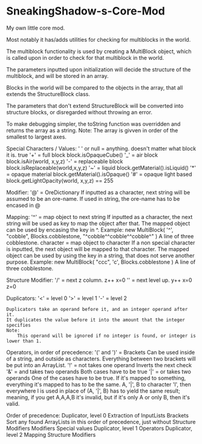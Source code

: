 # SneakingShadow-s-Core-Mod
My own little core mod.

Most notably it has/adds utilities for checking for multiblocks in the world.

The multiblock functionality is used by creating a MultiBlock object, 
which is called upon in order to check for that multiblock in the world. 

The parameters inputted upon initialization will decide the structure of the multiblock, and will be stored in an array. 

Blocks in the world will be compared to the objects in the array, that all extends the StructureBlock class. 

The parameters that don't extend StructureBlock will be converted into structure blocks, or disregarded without throwing an error.

To make debugging simpler, the toString function was overridden and returns the array as a string. 
Note: The array is givven in order of the smallest to largest axes.



Special Characters / Values:
    ' ' or null = anything. doesn't matter what block it is.
        true
    '+' = full block
        block.isOpaqueCube()
    '_' = air block
        block.isAir(world, x,y,z)
    '-' = replaceable block
        block.isReplaceable(world,x,y,z)
    '~' = liquid
        block.getMaterial().isLiquid()
    '*' = opaque material
        block.getMaterial().isOpaque()
    '#' = opaque light based
        block.getLightOpacity(world, x,y,z) == 255
    
Modifier:
    '@' = OreDictionary
        If inputted as a character, next string will be assumed to be an ore-name.
        If used in string, the ore-name has to be encased in @
            
Mapping:
    '^' = map object to next string
        If inputted as a character, the next string will be used as key to map the object after that.
        The mapped object can be used by encasing the key in ^. 
        Example:
            new MultiBlock( '^', "cobble", Blocks.cobblestone, "^cobble^^cobble^^cobble^" )
            A line of three cobblestone.
    character = map object to character
        If a non special character is inputted, the next object will be mapped to that character.
        The mapped object can be used by using the key in a string, that does not serve another purpose. 
        Example:
            new MultiBlock( "ccc", 'c', Blocks.cobblestone )
            A line of three cobblestone.
    
Structure Modifier:
    '/' = next z column.
        z++  x=0
    '\' = next level up.
        y++  x=0  z=0

Duplicators:
    '<' = level 0
    '>' = level 1
    '-' = level 2

    Duplicators take an operand before it, and an integer operand after it.
    It duplicates the value before it into the amount that the integer specifies
    Note:
        This operand will be ignored if no integer is found, or integer is lower than 1.

Operators, in order of precedence:
    '(' and ')' = Brackets
        Can be used inside of a string, and outside as characters. 
        Everything between two brackets will be put into an ArrayList.
    '!' = not       takes one operand
        Inverts the next check
    '&' = and       takes two operands
        Both cases have to be true
    '|' = or        takes two operands
        One of the cases have to be true.
        If it's mapped to something, everything it's mapped to has to be the same.
        A, '|', B to character 'l', then everywhere l is used in place of (A, '|', B) has to yield the same result;
        meaning, if you get A,A,A,B it's invalid, but if it's only A or only B, then it's valid.

Order of precedence:
    Duplicator, level 0
    Extraction of InputLists
    Brackets
    Sort any found ArrayLists in this order of precedence, just without Structure Modifiers
    Modifiers
    Special values
    Duplicator, level 1
    Operators
    Duplicator, level 2
    Mapping
    Structure Modifiers
